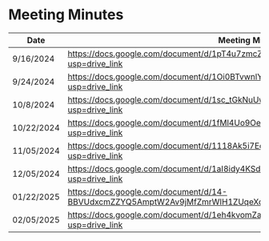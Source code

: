 # Meeting Minutes

| Date       | Meeting Minutes Link                                                                                |
|------------|-----------------------------------------------------------------------------------------------------|
| 9/16/2024  | https://docs.google.com/document/d/1pT4u7zmcZa-5ml-2o4OwV4jRlNFLugl6kr9p-bF8EEE/edit?usp=drive_link |
| 9/24/2024  | https://docs.google.com/document/d/1Oi0BTvwnlYFeYes3W9ZNk9wCQWmZ_8PBYALEuftjgtE/edit?usp=drive_link |
| 10/8/2024  | https://docs.google.com/document/d/1sc_tGkNuUwlnuhdubgQioUmMcwZGDy-LhoMyGiZPO3A/edit?usp=drive_link |
| 10/22/2024 | https://docs.google.com/document/d/1fMl4Uo9OeoEJGvb4IjMbCKfEhbrNgNn_PoJ0yWC-4ls/edit?usp=drive_link |
| 11/05/2024 | https://docs.google.com/document/d/1118Ak5i7EczFlIn-SA2kgvJHiNsJEVrbMDOW2bqjVjE/edit?usp=drive_link |
| 12/05/2024 | https://docs.google.com/document/d/1aI8idy4KSd5BTG-O176qnue3Xgf9IvbgMlOb6CQUnNc/edit?usp=drive_link |
| 01/22/2025 | https://docs.google.com/document/d/14-BBVUdxcmZZYQ5AmptW2Av9jMfZmrWIH1ZUqeXctNQ/edit?usp=drive_link |
| 02/05/2025 | https://docs.google.com/document/d/1eh4kvomZaeU3AQHbRi6nA_6ARaDAiLI1YvEWEwEmxAQ/edit?usp=drive_link |
